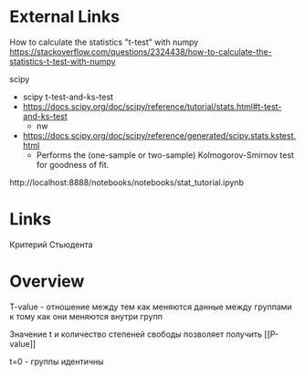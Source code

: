 
# External Links

How to calculate the statistics "t-test" with numpy
https://stackoverflow.com/questions/2324438/how-to-calculate-the-statistics-t-test-with-numpy

scipy
- scipy t-test-and-ks-test
- https://docs.scipy.org/doc/scipy/reference/tutorial/stats.html#t-test-and-ks-test
	- nw
- https://docs.scipy.org/doc/scipy/reference/generated/scipy.stats.kstest.html
	- Performs the (one-sample or two-sample) Kolmogorov-Smirnov test for goodness of fit.


http://localhost:8888/notebooks/notebooks/stat_tutorial.ipynb

# Links

Критерий Стьюдента

# Overview

T-value - отношение между тем как меняются данные между группами к тому как они меняются внутри групп

Значение t и количество степеней свободы позволяет получить [[P-value]]

t=0 - группы идентичны